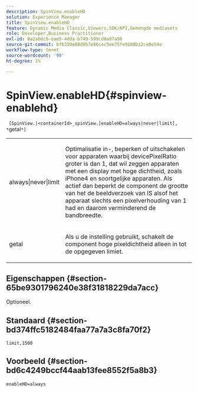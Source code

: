 ```yaml
---
description: SpinView.enableHD
solution: Experience Manager
title: SpinView.enableHD
feature: Dynamic Media Classic,Viewers,SDK/API,Gemengde mediasets
role: Developer,Business Practitioner
exl-id: 0a2abdc6-eae5-4dda-b749-599cd8a07a98
source-git-commit: bfb350e68d9b7e86cec5ee75fe9280b12ce0e54e
workflow-type: tm+mt
source-wordcount: '90'
ht-degree: 1%

---
```


# SpinView.enableHD{#spinview-enablehd}

` [SpinView.|<containerId>_spinView.]enableHD=always|never|limit[, *`getal`*]`

<table id="table_8929B59833DE4E1C89FA4BCF07309809"> 
 <tbody> 
  <tr> 
   <td colname="col1"> <p> <span class="codeph"> always|never|limit</span> </p> </td> 
   <td colname="col2"> <p> Optimalisatie in-, beperken of uitschakelen voor apparaten waarbij <span class="codeph"> devicePixelRatio</span> groter is dan <span class="codeph"> 1</span>, dat wil zeggen apparaten met een display met hoge dichtheid, zoals iPhone4 en soortgelijke apparaten. Als actief dan beperkt de component de grootte van het de beeldverzoek van IS alsof het apparaat slechts een pixelverhouding van <span class="codeph"> 1 </span> had en daarom verminderend de bandbreedte. </p> </td> 
  </tr> 
  <tr> 
   <td colname="col1"> <p> <span class="codeph"><span class="varname"> getal</span></span> </p> </td> 
   <td colname="col2"> <p> Als u de instelling <span class="codeph"></span> gebruikt, schakelt de component hoge pixeldichtheid alleen in tot de opgegeven limiet. </p> </td> 
  </tr> 
 </tbody> 
</table>

## Eigenschappen {#section-65be9301796240e38f31818229da7acc}

Optioneel.

## Standaard {#section-bd374ffc5182484faa77a7a3c8fa70f2}

`limit,1500`

## Voorbeeld {#section-bd6c4249bccf44aab13fee8552f5a8b3}

`enableHD=always`
